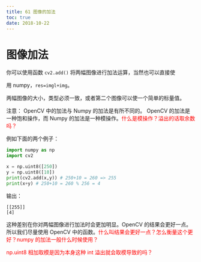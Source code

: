 ```yaml
---
title: 61 图像的加法
toc: true
date: 2018-10-22
---
```

# 图像加法

你可以使用函数 `cv2.add()` 将两幅图像进行加法运算，当然也可以直接使

用 numpy，`res=imgl+img`。

两幅图像的大小，类型必须一致，或者第二个图像可以使一个简单的标量值。

注意： OpenCV 中的加法与 Numpy 的加法是有所不同的。 OpenCV 的加法是一种饱和操作，而 Numpy 的加法是一种模操作。<span style="color:red;">什么是模操作？溢出的话取余数吗？</span>

例如下面的两个例子：

```python
import numpy as np
import cv2

x = np.uint8([250])
y = np.uint8([10])
print(cv2.add(x,y)) # 250+10 = 260 => 255
print(x+y) # 250+10 = 260 % 256 = 4
```

输出：

```
[[255]]
[4]
```

这种差别在你对两幅图像进行加法时会更加明显。OpenCV 的结果会更好一点。所以我们尽量使用 OpenCV 中的函数。<span style="color:red;">什么叫结果会更好一点？怎么衡量这个更好？numpy 的加法一般什么时候使用？</span>

<span style="color:red;"> np.uint8 相加取模是因为本身这种 int 溢出就会取模导致的吗？</span>
